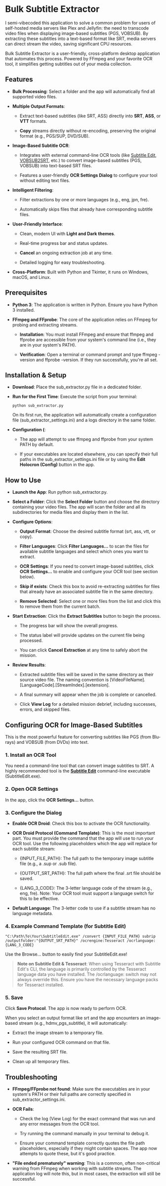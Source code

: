Bulk Subtitle Extractor
=======================

I semi-vibecoded this application to solve a common problem for users of self-hosted media servers like Plex and Jellyfin: the need to transcode video files when displaying image-based subtitles (PGS, VOBSUB). By extracting these subtitles into a text-based format like SRT, media servers can direct stream the video, saving significant CPU resources.

Bulk Subtitle Extractor is a user-friendly, cross-platform desktop application that automates this process. Powered by FFmpeg and your favorite OCR tool, it simplifies getting subtitles out of your media collection.

Features
--------

*   **Bulk Processing**: Select a folder and the app will automatically find all supported video files.
    
*   **Multiple Output Formats**:
    
    *   Extract text-based subtitles (like SRT, ASS) directly into **SRT**, **ASS**, or **VTT** formats.
        
    *   **Copy** streams directly without re-encoding, preserving the original format (e.g., PGS/SUP, DVD/SUB).
        
    
*   **Image-Based Subtitle OCR**:
    
    *   Integrates with external command-line OCR tools (like [Subtitle Edit](https://www.google.com/url?sa=E&q=https%3A%2F%2Fwww.nikse.dk%2Fsubtitleedit), [VOBSUB2SRT](https://www.google.com/url?sa=E&q=https%3A%2F%2Fgithub.com%2Fruediger%2FVobSub2SRT), etc.) to convert image-based subtitles (PGS, VOBSUB) into text-based SRT files.
        
    *   Features a user-friendly **OCR Settings Dialog** to configure your tool without editing text files.
        
    
*   **Intelligent Filtering**:
    
    *   Filter extractions by one or more languages (e.g., eng, jpn, fre).
        
    *   Automatically skips files that already have corresponding subtitle files.
        
    
*   **User-Friendly Interface**:
    
    *   Clean, modern UI with **Light and Dark themes**.
        
    *   Real-time progress bar and status updates.
        
    *   **Cancel** an ongoing extraction job at any time.
        
    *   Detailed logging for easy troubleshooting.
        
    
*   **Cross-Platform**: Built with Python and Tkinter, it runs on Windows, macOS, and Linux.
    

Prerequisites
-------------

*   **Python 3**: The application is written in Python. Ensure you have Python 3 installed.
    
*   **FFmpeg and FFprobe**: The core of the application relies on FFmpeg for probing and extracting streams.
    
    *   **Installation**: You must install FFmpeg and ensure that ffmpeg and ffprobe are accessible from your system's command line (i.e., they are in your system's PATH).
        
    *   **Verification**: Open a terminal or command prompt and type ffmpeg -version and ffprobe -version. If they run successfully, you're all set.
        
    

Installation & Setup
--------------------

*   **Download**: Place the sub\_extractor.py file in a dedicated folder.
    
*   **Run for the First Time**: Execute the script from your terminal:
    
  
        python sub_extractor.py
    
    
    
    On its first run, the application will automatically create a configuration file (sub\_extractor\_settings.ini) and a logs directory in the same folder.
    
*   **Configuration (**:
    
    *   The app will attempt to use ffmpeg and ffprobe from your system PATH by default.
        
    *   If your executables are located elsewhere, you can specify their full paths in the sub\_extractor\_settings.ini file or by using the **Edit Holocron (Config)** button in the app.
        
    

How to Use
----------

*   **Launch the App**: Run python sub\_extractor.py.
    
*   **Select a Folder**: Click the **Select Folder** button and choose the directory containing your video files. The app will scan the folder and all its subdirectories for media files and display them in the list.
    
*   **Configure Options**:
    
    *   **Output Format**: Choose the desired subtitle format (srt, ass, vtt, or copy).
        
    *   **Filter Languages**: Click **Filter Languages...** to scan the files for available subtitle languages and select which ones you want to extract.
        
    *   **OCR Settings**: If you need to convert image-based subtitles, click **OCR Settings...** to enable and configure your OCR tool (see section below).
        
    *   **Skip if exists**: Check this box to avoid re-extracting subtitles for files that already have an associated subtitle file in the same directory.
        
    *   **Remove Selected**: Select one or more files from the list and click this to remove them from the current batch.
        
    
*   **Start Extraction**: Click the **Extract Subtitles** button to begin the process.
    
    *   The progress bar will show the overall progress.
        
    *   The status label will provide updates on the current file being processed.
        
    *   You can click **Cancel Extraction** at any time to safely abort the mission.
        
    
*   **Review Results**:
    
    *   Extracted subtitle files will be saved in the same directory as their source video file. The naming convention is \[VideoFileName\].\[LanguageCode\].\[StreamIndex\].\[extension\].
        
    *   A final summary will appear when the job is complete or cancelled.
        
    *   Click **View Log** for a detailed mission debrief, including successes, errors, and skipped files.
        
    

Configuring OCR for Image-Based Subtitles
-----------------------------------------

This is the most powerful feature for converting subtitles like PGS (from Blu-rays) and VOBSUB (from DVDs) into text.

### 1\. Install an OCR Tool

You need a command-line tool that can convert image subtitles to SRT. A highly recommended tool is the **[Subtitle Edit](https://www.google.com/url?sa=E&q=https%3A%2F%2Fwww.nikse.dk%2Fsubtitleedit)** command-line executable (SubtitleEdit.exe).

### 2\. Open OCR Settings

In the app, click the **OCR Settings...** button.

### 3\. Configure the Dialog

*   **Enable OCR Droid**: Check this box to activate the OCR functionality.
    
*   **OCR Droid Protocol (Command Template)**: This is the most important part. You must provide the command that the app will use to run your OCR tool. Use the following placeholders which the app will replace for each subtitle stream:
    
    *   {INPUT\_FILE\_PATH}: The full path to the temporary image subtitle file (e.g., a .sup or .sub file).
        
    *   {OUTPUT\_SRT\_PATH}: The full path where the final .srt file should be saved.
        
    *   {LANG\_3\_CODE}: The 3-letter language code of the stream (e.g., eng, fre). Note: Your OCR tool must support a language switch for this to be effective.
        
    
*   **Default Language**: The 3-letter code to use if a subtitle stream has no language metadata.
    

### 4\. Example Command Template (for Subtitle Edit)


    "C:\Path\To\Your\SubtitleEdit.exe" /convert {INPUT_FILE_PATH} subrip /outputfolder:"{OUTPUT_SRT_PATH}" /ocrengine:Tesseract /ocrlanguage:{LANG_3_CODE}



Use the Browse... button to easily find your SubtitleEdit.exe!

> **Note on Subtitle Edit & Tesseract**: When using Tesseract with Subtitle Edit's CLI, the language is primarily controlled by the Tesseract language data you have installed. The /ocrlanguage: switch may not always override this. Ensure you have the necessary language packs for Tesseract installed.

### 5\. Save

Click **Save Protocol**. The app is now ready to perform OCR.

When you select an output format like srt and the app encounters an image-based stream (e.g., hdmv\_pgs\_subtitle), it will automatically:

*   Extract the image stream to a temporary file.
    
*   Run your configured OCR command on that file.
    
*   Save the resulting SRT file.
    
*   Clean up all temporary files.
    

Troubleshooting
---------------

*   **FFmpeg/FFprobe not found**: Make sure the executables are in your system's PATH or their full paths are correctly specified in sub\_extractor\_settings.ini.
    
*   **OCR Fails**:
    
    *   Check the log (View Log) for the exact command that was run and any error messages from the OCR tool.
        
    *   Try running the command manually in your terminal to debug it.
        
    *   Ensure your command template correctly quotes the file path placeholders, especially if they might contain spaces. The app now attempts to quote these, but it's good practice.
        
    
*   **"File ended prematurely" warning**: This is a common, often non-critical warning from FFmpeg when working with subtitle streams. The application log will note this, but in most cases, the extraction will still be successful.
